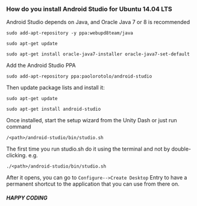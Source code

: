 ### How do you install Android Studio for Ubuntu 14.04 LTS

Android Studio depends on Java, and Oracle Java 7 or 8 is recommended

    sudo add-apt-repository -y ppa:webupd8team/java

    sudo apt-get update

    sudo apt-get install oracle-java7-installer oracle-java7-set-default

Add the Android Studio PPA

    sudo add-apt-repository ppa:paolorotolo/android-studio

Then update package lists and install it:

    sudo apt-get update

    sudo apt-get install android-studio

Once installed, start the setup wizard from the Unity Dash or just run command

    /<path>/android-studio/bin/studio.sh
    
The first time you run studio.sh do it using the terminal and not by double-clicking. e.g.       

    ./<path>/android-studio/bin/studio.sh

After it opens, you can go to ``Configure-->Create Desktop`` Entry to have a permanent shortcut to the application that you can use from there on.

##### HAPPY CODING